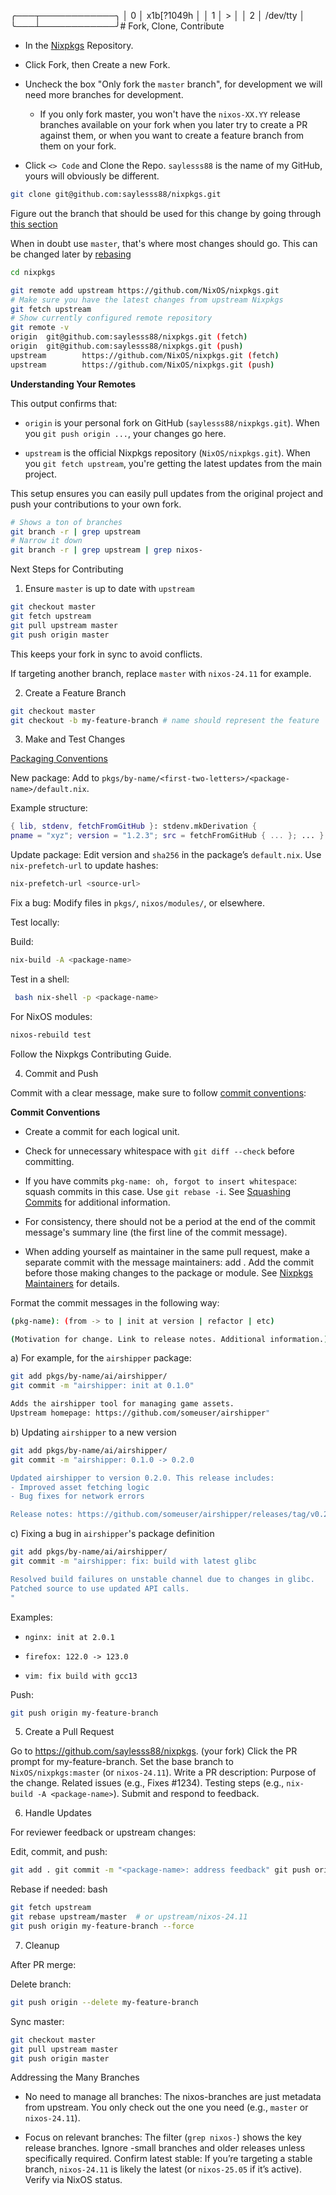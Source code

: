 ╭───┬────────────╮
│ 0 │ x1b[?1049h │
│ 1 │ >          │
│ 2 │ /dev/tty   │
╰───┴────────────╯# Fork, Clone, Contribute

- In the [Nixpkgs](https://github.com/NixOS/nixpkgs) Repository.

- Click Fork, then Create a new Fork.

- Uncheck the box "Only fork the `master` branch", for development we will need
  more branches for development.

  - If you only fork master, you won't have the `nixos-XX.YY` release branches
    available on your fork when you later try to create a PR against them, or
    when you want to create a feature branch from them on your fork.

- Click `<> Code` and Clone the Repo. `saylesss88` is the name of my GitHub,
  yours will obviously be different.

```bash
git clone git@github.com:saylesss88/nixpkgs.git
```

Figure out the branch that should be used for this change by going through
[this section](https://github.com/NixOS/nixpkgs/blob/master/CONTRIBUTING.md#branch-conventions)

When in doubt use `master`, that's where most changes should go. This can be
changed later by
[rebasing](https://github.com/NixOS/nixpkgs/blob/master/CONTRIBUTING.md#rebasing-between-branches-ie-from-master-to-staging)

```bash
cd nixpkgs

git remote add upstream https://github.com/NixOS/nixpkgs.git
# Make sure you have the latest changes from upstream Nixpkgs
git fetch upstream
# Show currently configured remote repository
git remote -v
origin  git@github.com:saylesss88/nixpkgs.git (fetch)
origin  git@github.com:saylesss88/nixpkgs.git (push)
upstream        https://github.com/NixOS/nixpkgs.git (fetch)
upstream        https://github.com/NixOS/nixpkgs.git (push)
```

**Understanding Your Remotes**

This output confirms that:

- `origin` is your personal fork on GitHub (`saylesss88/nixpkgs.git`). When you
  `git push origin ...`, your changes go here.

- `upstream` is the official Nixpkgs repository (`NixOS/nixpkgs.git`). When you
  `git fetch upstream`, you're getting the latest updates from the main project.

This setup ensures you can easily pull updates from the original project and
push your contributions to your own fork.

```bash
# Shows a ton of branches
git branch -r | grep upstream
# Narrow it down
git branch -r | grep upstream | grep nixos-
```

Next Steps for Contributing

1. Ensure `master` is up to date with `upstream`

```bash
git checkout master
git fetch upstream
git pull upstream master
git push origin master
```

This keeps your fork in sync to avoid conflicts.

If targeting another branch, replace `master` with `nixos-24.11` for example.

2. Create a Feature Branch

```bash
git checkout master
git checkout -b my-feature-branch # name should represent the feature
```

3. Make and Test Changes

[Packaging Conventions](https://github.com/NixOS/nixpkgs/blob/master/pkgs/README.md#conventions)

New package: Add to
`pkgs/by-name/<first-two-letters>/<package-name>/default.nix`.

Example structure:

```nix
{ lib, stdenv, fetchFromGitHub }: stdenv.mkDerivation {
pname = "xyz"; version = "1.2.3"; src = fetchFromGitHub { ... }; ... }
```

Update package: Edit version and `sha256` in the package’s `default.nix`. Use
`nix-prefetch-url` to update hashes:

```bash
nix-prefetch-url <source-url>
```

Fix a bug: Modify files in `pkgs/`, `nixos/modules/`, or elsewhere.

Test locally:

Build:

```bash
nix-build -A <package-name>
```

Test in a shell:

```bash
 bash nix-shell -p <package-name>
```

For NixOS modules:

```bash
nixos-rebuild test
```

Follow the Nixpkgs Contributing Guide.

4. Commit and Push

Commit with a clear message, make sure to follow
[commit conventions](https://github.com/NixOS/nixpkgs/blob/master/CONTRIBUTING.md#commit-conventions):

**Commit Conventions**

- Create a commit for each logical unit.

- Check for unnecessary whitespace with `git diff --check` before committing.

- If you have commits `pkg-name: oh, forgot to insert whitespace`: squash
  commits in this case. Use `git rebase -i`. See
  [Squashing Commits](https://git-scm.com/book/en/v2/Git-Tools-Rewriting-History#_squashing)
  for additional information.

- For consistency, there should not be a period at the end of the commit
  message's summary line (the first line of the commit message).

- When adding yourself as maintainer in the same pull request, make a separate
  commit with the message maintainers: add <handle>. Add the commit before those
  making changes to the package or module. See
  [Nixpkgs Maintainers](https://github.com/NixOS/nixpkgs/blob/master/maintainers/README.md)
  for details.

Format the commit messages in the following way:

```bash
(pkg-name): (from -> to | init at version | refactor | etc)

(Motivation for change. Link to release notes. Additional information.)
```

a) For example, for the `airshipper` package:

```bash
git add pkgs/by-name/ai/airshipper/
git commit -m "airshipper: init at 0.1.0"

Adds the airshipper tool for managing game assets.
Upstream homepage: https://github.com/someuser/airshipper"
```

b) Updating `airshipper` to a new version

```bash
git add pkgs/by-name/ai/airshipper/
git commit -m "airshipper: 0.1.0 -> 0.2.0

Updated airshipper to version 0.2.0. This release includes:
- Improved asset fetching logic
- Bug fixes for network errors

Release notes: https://github.com/someuser/airshipper/releases/tag/v0.2.0"
```

c) Fixing a bug in `airshipper`'s package definition

```bash
git add pkgs/by-name/ai/airshipper/
git commit -m "airshipper: fix: build with latest glibc

Resolved build failures on unstable channel due to changes in glibc.
Patched source to use updated API calls.
"
```

Examples:

- `nginx: init at 2.0.1`

- `firefox: 122.0 -> 123.0`

- `vim: fix build with gcc13`

Push:

```bash
git push origin my-feature-branch
```

5. Create a Pull Request

Go to <https://github.com/saylesss88/nixpkgs>. (your fork) Click the PR prompt
for my-feature-branch. Set the base branch to `NixOS/nixpkgs:master` (or
`nixos-24.11`). Write a PR description: Purpose of the change. Related issues
(e.g., Fixes #1234). Testing steps (e.g., `nix-build -A <package-name>`). Submit
and respond to feedback.

6. Handle Updates

For reviewer feedback or upstream changes:

Edit, commit, and push:

```bash
git add . git commit -m "<package-name>: address feedback" git push origin my-feature-branch
```

Rebase if needed: bash

```bash
git fetch upstream
git rebase upstream/master  # or upstream/nixos-24.11
git push origin my-feature-branch --force
```

7. Cleanup

After PR merge:

Delete branch:

```bash
git push origin --delete my-feature-branch
```

Sync master:

```bash
git checkout master
git pull upstream master
git push origin master
```

Addressing the Many Branches

- No need to manage all branches: The nixos-branches are just metadata from
  upstream. You only check out the one you need (e.g., `master` or
  `nixos-24.11`).

- Focus on relevant branches: The filter (`grep nixos-`) shows the key release
  branches. Ignore -small branches and older releases unless specifically
  required. Confirm latest stable: If you’re targeting a stable branch,
  `nixos-24.11` is likely the latest (or `nixos-25.05` if it’s active). Verify
  via NixOS status.
